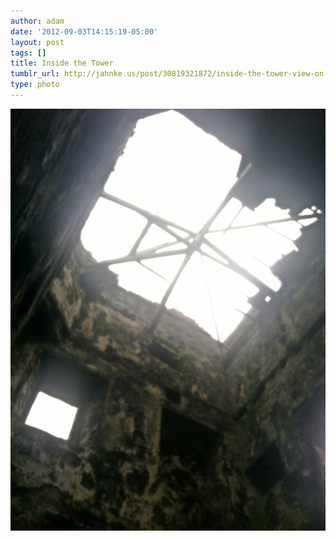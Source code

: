 ```yaml
---
author: adam
date: '2012-09-03T14:15:19-05:00'
layout: post
tags: []
title: Inside the Tower
tumblr_url: http://jahnke.us/post/30819321872/inside-the-tower-view-on-path
type: photo
---
```


![](/media/tumblr_m9sixlGmwu1qga9s2o1_1280.jpg)
